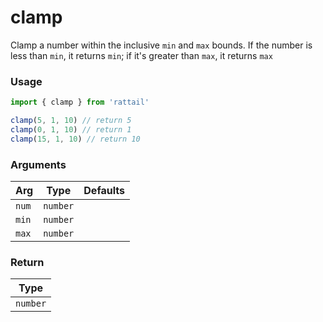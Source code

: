 # clamp

Clamp a number within the inclusive `min` and `max` bounds. If the number is less than `min`, it returns `min`; if it's greater than `max`, it returns `max`

### Usage

```ts
import { clamp } from 'rattail'

clamp(5, 1, 10) // return 5
clamp(0, 1, 10) // return 1
clamp(15, 1, 10) // return 10
```

### Arguments

| Arg   |   Type   | Defaults |
| ----- | :------: | -------: |
| `num` | `number` |          |
| `min` | `number` |          |
| `max` | `number` |          |

### Return

|   Type   |
| :------: |
| `number` |
